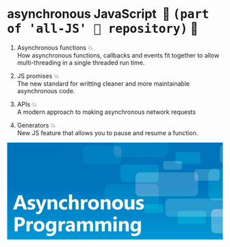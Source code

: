 # asynchronous JavaScript  &nbsp;:checkered_flag:    <kbd>(part of 'all-JS' :notebook: repository)</kbd>  :checkered_flag:

1. Asynchronous functions  :boom:  
How asynchronous functions, callbacks and events fit together to allow multi-threading in a single threaded run time.

2. JS promises :boom:    
The new standard for writting cleaner and more maintainable asynchronous code.

3. APIs  :boom:        
A modern approach to making asynchronous network requests    

4. Generators  :boom:    
New JS feature that allows you to pause and resume a function.


![](/images/asyncProg.png)
